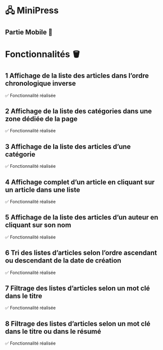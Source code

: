 # 🖧 MiniPress
## Partie Mobile 📱

# Fonctionnalités 🪣
## 1 Affichage de la liste des articles dans l’ordre chronologique inverse
✅ Fonctionnalité réalisée
## 2 Affichage de la liste des catégories dans une zone dédiée de la page
✅ Fonctionnalité réalisée
## 3 Affichage de la liste des articles d’une catégorie
✅ Fonctionnalité réalisée
## 4  Affichage complet d’un article en cliquant sur un article dans une liste
✅ Fonctionnalité réalisée
## 5 Affichage de la liste des articles d’un auteur en cliquant sur son nom
✅ Fonctionnalité réalisée
## 6 Tri des listes d’articles selon l’ordre ascendant ou descendant de la date de création
✅ Fonctionnalité réalisée
## 7 Filtrage des listes d’articles selon un mot clé dans le titre
✅ Fonctionnalité réalisée
## 8 Filtrage des listes d’articles selon un mot clé dans le titre ou dans le résumé
✅ Fonctionnalité réalisée